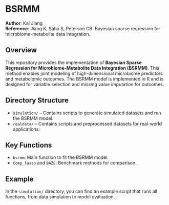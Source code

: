 # BSRMM

**Author**: Kai Jiang  
**Reference**: Jiang K, Saha S, Peterson CB. Bayesian sparse regression for microbiome-metabolite data integration.

## Overview

This repository provides the implementation of **Bayesian Sparse Regression for Microbiome-Metabolite Data Integration (BSRMM)**. This method enables joint modeling of high-dimensional microbiome predictors and metabolomic outcomes. The BSRMM model is implemented in R and is designed for variable selection and missing value imputation for outcomes.

## Directory Structure

- `simulation/` – Contains scripts to generate simulated datasets and run the BSRMM model.
- `realdata/` – Contains scripts and preprocessed datasets for real-world applications.

## Key Functions

- `bsrmm`: Main function to fit the BSRMM model.
- `Comp_lasso` and `BAZE`: Benchmark methods for comparison.

## Example

In the `simulation/` directory, you can find an example script that runs all functions, from data simulation to model evaluation.
